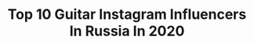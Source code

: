 ---
title: Top 10 Guitar Instagram Influencers In Russia In 2020
description: >-
  Find top guitar Instagram influencers in Russia in 2020. Most popular hashtags: #guitar #rock #metal #guitarplayer.
platform: Instagram
profiles:
  - username: "alyona.vargasova"
    fullname: >-
      ALYONA VARGASOVA
    location: "Russia"
    followers: 17478
    engagement: 993
    commentsToLikes: 0.020148
    id: ck0w0xlecgjcb0i19yb82jlvm
    verified: false
    hashtags: "#springiscoming, #streetstyle, #guitardaily, #guitarworld"
  - username: "sergey_ponkratyev"
    fullname: >-
      Сергей Понкратьев
    location: "Russia"
    followers: 10315
    engagement: 872
    commentsToLikes: 0.010715
    id: ck5zlsfd7las80i143wxqjdh1
    verified: false
    hashtags: "#covid19, #louna, #rock, #snake50"
  - username: "tarasmetal"
    fullname: >-
      🌹💀Taras💀🌹
    location: "Russia"
    followers: 11232
    engagement: 523
    commentsToLikes: 0.028921
    id: ck5hly5dgl2id0i11a5ej28dd
    verified: false
    hashtags: "#stigmata, #stigmata2020, #medooza, #2020"
  - username: "jd_lascala"
    fullname: >-
      Petr Ezdakov
    location: "Russia"
    followers: 5034
    engagement: 635
    commentsToLikes: 0.056632
    id: ck5hlxqbll1qf0i11scueaxtz
    verified: false
    hashtags: "#shuremicrophones, #fokinpickups, #ozzyosbourne, #ghsboomers"
  - username: "hayrzamanov"
    fullname: >-
      🎹Альберт Хайрзаманов🎹
    location: "Russia"
    followers: 5107
    engagement: 677
    commentsToLikes: 0.020101
    id: ck6u61dl0cz750j71q05buzr5
    verified: false
    hashtags: "#navai, #musically, #coverfresh, #rucover"
  - username: "naishuller"
    fullname: >-
      Ilya Naishuller
    location: "Russia"
    followers: 70705
    engagement: 761
    commentsToLikes: 0.012855
    id: ck55mx0ka50c10i11adu043oh
    verified: true
    hashtags: "#editorial, #fallwinter2020, #alphabook, #alphabookmagazine"
  - username: "rijaya.lisa"
    fullname: >-
      Рыжая Лиза
    location: "Russia"
    followers: 5437
    engagement: 627
    commentsToLikes: 0.026076
    id: ck6u60y8qcwrp0j71nf8oq7rw
    verified: false
    hashtags: ""
  - username: "bunker_jam"
    fullname: >-
      Dimon Lemon 😎
    location: "Russia"
    followers: 5726
    engagement: 872
    commentsToLikes: 0.067593
    id: ck15r4qdp65160i199ijtc9j4
    verified: false
    hashtags: "#hardrock, #grungerock, #glasses, #punk"
  - username: "angelvivaldiofficial"
    fullname: >-
      Angel Vivaldi
    location: "Russia"
    followers: 94803
    engagement: 391
    commentsToLikes: 0.027827
    id: ck0vvxtjzr98y0i19qlucv0ji
    verified: true
    hashtags: "#instrumental, #vinyl, #gearporn, #guitar"
  - username: "sergeymetel"
    fullname: >-
      СЕРГЕЙ МЕТЕЛЬ
    location: "Russia"
    followers: 9073
    engagement: 606
    commentsToLikes: 0.024408
    id: ck6tlkafw64zk0j711ruh14fd
    verified: false
    hashtags: "#smexband, #smex, #allstartv"
---